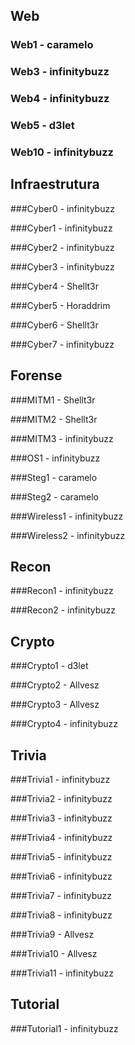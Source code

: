
Web
---
### Web1 - caramelo

### Web3 - infinitybuzz

### Web4 - infinitybuzz

### Web5 - d3let

### Web10 - infinitybuzz

Infraestrutura
---
###Cyber0 - infinitybuzz

###Cyber1 - infinitybuzz

###Cyber2 - infinitybuzz

###Cyber3 - infinitybuzz

###Cyber4 - Shellt3r

###Cyber5 - Horaddrim

###Cyber6 - Shellt3r

###Cyber7 - infinitybuzz

Forense
---
###MITM1 - Shellt3r

###MITM2 - Shellt3r

###MITM3 - infinitybuzz

###OS1   - infinitybuzz

###Steg1 - caramelo

###Steg2 - caramelo

###Wireless1 - infinitybuzz

###Wireless2 - infinitybuzz

Recon
---
###Recon1 - infinitybuzz

###Recon2 - infinitybuzz

Crypto
---
###Crypto1 - d3let

###Crypto2 - Allvesz

###Crypto3 - Allvesz

###Crypto4 - infinitybuzz

Trivia
---

###Trivia1 - infinitybuzz

###Trivia2 - infinitybuzz

###Trivia3 - infinitybuzz

###Trivia4 - infinitybuzz

###Trivia5 - infinitybuzz

###Trivia6 - infinitybuzz

###Trivia7 - infinitybuzz

###Trivia8 - infinitybuzz

###Trivia9 - Allvesz

###Trivia10 - Allvesz

###Trivia11 - infinitybuzz

Tutorial
---
###Tutorial1 - infinitybuzz
 
